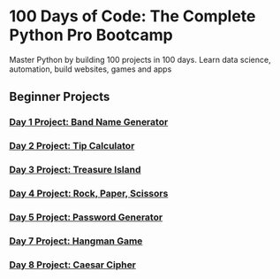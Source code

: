 # 100 Days of Code: The Complete Python Pro Bootcamp
Master Python by building 100 projects in 100 days. Learn data science, automation, build websites, games and apps
## Beginner Projects
### [Day 1 Project: Band Name Generator](https://github.com/mendenson/100_Days_of_Code-Python/blob/main/Day01/main.py)
### [Day 2 Project: Tip Calculator](https://github.com/mendenson/100_Days_of_Code-Python/blob/main/Day02/main.py)
### [Day 3 Project: Treasure Island](https://github.com/mendenson/100_Days_of_Code-Python/blob/main/Day03/main.py)
### [Day 4 Project: Rock, Paper, Scissors](https://github.com/mendenson/100_Days_of_Code-Python/blob/main/Day04/main.py)
### [Day 5 Project: Password Generator](https://github.com/mendenson/100_Days_of_Code-Python/blob/main/Day05/main.py)
### [Day 7 Project: Hangman Game](https://github.com/mendenson/100_Days_of_Code-Python/tree/main/Day07)
### [Day 8 Project: Caesar Cipher](https://github.com/mendenson/100_Days_of_Code-Python/tree/main/Day08)
